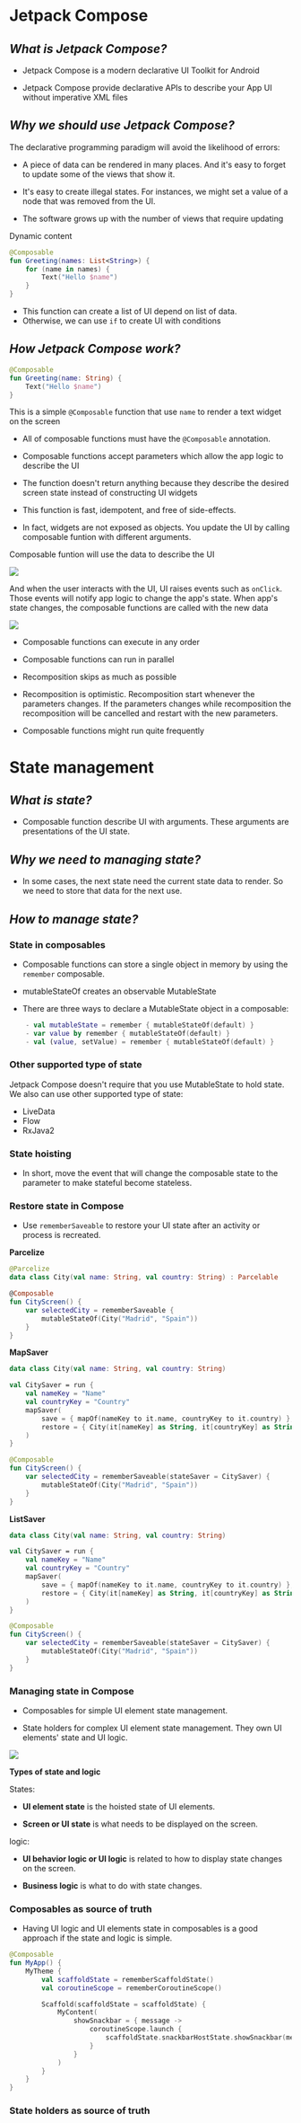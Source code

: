 # Jetpack Compose

## *What is Jetpack Compose?*

- Jetpack Compose is a modern declarative UI Toolkit for Android

- Jetpack Compose provide declarative APIs to describe your App UI without imperative XML files

## *Why we should use Jetpack Compose?*

The declarative programming paradigm will avoid the likelihood of errors: 

- A piece of data can be rendered in many places. And it's easy to forget to update some of the views that show it.

- It's easy to create illegal states. For instances, we might set a value of a node that was removed from the UI.

- The software grows up with the number of views that require updating

Dynamic content

```kotlin
@Composable
fun Greeting(names: List<String>) {
    for (name in names) {
        Text("Hello $name")
    }
}
```

- This function can create a list of UI depend on list of data.
- Otherwise, we can use `if` to create UI with conditions


## *How Jetpack Compose work?*
```kotlin
@Composable
fun Greeting(name: String) {
    Text("Hello $name")
}
```
This is a simple `@Composable` function that use `name` to render a text widget on the screen
- All of composable functions must have the `@Composable` annotation.

- Composable functions accept parameters which allow the app logic to describe the UI

- The function doesn't return anything because they describe the desired screen state instead of constructing UI widgets

- This function is fast, idempotent, and free of side-effects.

- In fact, widgets are not exposed as objects. You update the UI by calling composable funtion with different arguments.

Composable funtion will use the data to describe the UI

![](https://developer.android.com/images/jetpack/compose/mmodel-flow-data.png)

And when the user interacts with the UI, UI raises events such as `onClick`. Those events will notify app logic to change the app's state. When app's state changes, the composable functions are called with the new data

![](https://developer.android.com/images/jetpack/compose/mmodel-flow-events.png)

- Composable functions can execute in any order

- Composable functions can run in parallel

- Recomposition skips as much as possible

- Recomposition is optimistic. Recomposition start whenever the parameters changes. If the parameters changes while recomposition the recomposition will be cancelled and restart with the new parameters.

- Composable functions might run quite frequently

# State management

## *What is state?*

- Composable function describe UI with arguments. These arguments are presentations of the UI state.

## *Why we need to managing state?*

- In some cases, the next state need the current state data to render. So we need to store that data for the next use.

## *How to manage state?*

### **State in composables**

- Composable functions can store a single object in memory by using the `remember` composable. 

- mutableStateOf creates an observable MutableState<T>

- There are three ways to declare a MutableState object in a composable:
```kotlin
    - val mutableState = remember { mutableStateOf(default) }
    - var value by remember { mutableStateOf(default) }
    - val (value, setValue) = remember { mutableStateOf(default) }
```
### **Other supported type of state**

Jetpack Compose doesn't require that you use MutableState<T> to hold state. We also can use other supported type of state:
- LiveData
- Flow
- RxJava2

### **State hoisting**

- In short, move the event that will change the composable state to the parameter to make stateful become stateless.

### **Restore state in Compose**

- Use `rememberSaveable` to restore your UI state after an activity or process is recreated.

**Parcelize**

```kotlin
@Parcelize
data class City(val name: String, val country: String) : Parcelable

@Composable
fun CityScreen() {
    var selectedCity = rememberSaveable {
        mutableStateOf(City("Madrid", "Spain"))
    }
}
```

**MapSaver**

```kotlin
data class City(val name: String, val country: String)

val CitySaver = run {
    val nameKey = "Name"
    val countryKey = "Country"
    mapSaver(
        save = { mapOf(nameKey to it.name, countryKey to it.country) },
        restore = { City(it[nameKey] as String, it[countryKey] as String) }
    )
}

@Composable
fun CityScreen() {
    var selectedCity = rememberSaveable(stateSaver = CitySaver) {
        mutableStateOf(City("Madrid", "Spain"))
    }
}
```

**ListSaver**
```kotlin
data class City(val name: String, val country: String)

val CitySaver = run {
    val nameKey = "Name"
    val countryKey = "Country"
    mapSaver(
        save = { mapOf(nameKey to it.name, countryKey to it.country) },
        restore = { City(it[nameKey] as String, it[countryKey] as String) }
    )
}

@Composable
fun CityScreen() {
    var selectedCity = rememberSaveable(stateSaver = CitySaver) {
        mutableStateOf(City("Madrid", "Spain"))
    }
}
```

### **Managing state in Compose**

- Composables for simple UI element state management.

- State holders for complex UI element state management. They own UI elements' state and UI logic.

![](https://developer.android.com/images/jetpack/compose/state-dependencies.svg)

**Types of state and logic**

States:

- **UI element state** is the hoisted state of UI elements.

- **Screen or UI state** is what needs to be displayed on the screen.

logic:

- **UI behavior logic or UI logic** is related to how to display state changes on the screen.

- **Business logic** is what to do with state changes.

### **Composables as source of truth**

- Having UI logic and UI elements state in composables is a good approach if the state and logic is simple.

```kotlin
@Composable
fun MyApp() {
    MyTheme {
        val scaffoldState = rememberScaffoldState()
        val coroutineScope = rememberCoroutineScope()

        Scaffold(scaffoldState = scaffoldState) {
            MyContent(
                showSnackbar = { message ->
                    coroutineScope.launch {
                        scaffoldState.snackbarHostState.showSnackbar(message)
                    }
                }
            )
        }
    }
}
```

### **State holders as source of truth**

